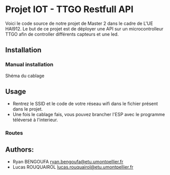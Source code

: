 Projet IOT - TTGO Restfull API
========================

Voici le code source de notre projet de Master 2 dans le cadre de L'UE HAI912.
Le but de ce projet est de déployer une API sur un microcontrolleur TTGO afin de controller différents capteurs et une led.

Installation
------------

### Manual installation

Shéma du cablage

Usage
---------------

* Rentrez le SSID et le code de votre réseau wifi dans le fichier présent dans le projet.
* Une fois le cablage fais, vous pouvez brancher l'ESP avec le programme téléversé à l'interieur.

### Routes 


Authors:
----------------

* Ryan BENGOUFA  <ryan.bengoufa@etu.umontpellier.fr>
* Lucas ROUQUAIROL  <lucas.rouquairol@etu.umontpellier.fr>
